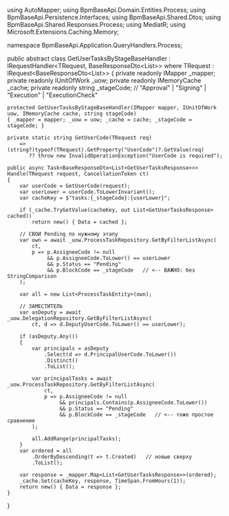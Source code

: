 using AutoMapper;
using BpmBaseApi.Domain.Entities.Process;
using BpmBaseApi.Persistence.Interfaces;
using BpmBaseApi.Shared.Dtos;
using BpmBaseApi.Shared.Responses.Process;
using MediatR;
using Microsoft.Extensions.Caching.Memory;

namespace BpmBaseApi.Application.QueryHandlers.Process;

public abstract class GetUserTasksByStageBaseHandler<TRequest>
    : IRequestHandler<TRequest, BaseResponseDto<List<GetUserTasksResponse>>>
    where TRequest : IRequest<BaseResponseDto<List<GetUserTasksResponse>>>
{
    private readonly IMapper _mapper;
    private readonly IUnitOfWork _uow;
    private readonly IMemoryCache _cache;
    private readonly string _stageCode; // "Approval" | "Signing" | "Execution" | "ExecutionCheck"

    protected GetUserTasksByStageBaseHandler(IMapper mapper, IUnitOfWork uow, IMemoryCache cache, string stageCode)
    { _mapper = mapper; _uow = uow; _cache = cache; _stageCode = stageCode; }

    private static string GetUserCode(TRequest req)
        => (string?)typeof(TRequest).GetProperty("UserCode")?.GetValue(req)
           ?? throw new InvalidOperationException("UserCode is required");

    public async Task<BaseResponseDto<List<GetUserTasksResponse>>> Handle(TRequest request, CancellationToken ct)
    {
        var userCode = GetUserCode(request);
        var userLower = userCode.ToLowerInvariant();
        var cacheKey = $"tasks:{_stageCode}:{userLower}";

        if (_cache.TryGetValue(cacheKey, out List<GetUserTasksResponse> cached))
            return new() { Data = cached };

        // СВОИ Pending по нужному этапу
        var own = await _uow.ProcessTaskRepository.GetByFilterListAsync(
            ct,
            p => p.AssigneeCode != null
                 && p.AssigneeCode.ToLower() == userLower
                 && p.Status == "Pending"
                 && p.BlockCode == _stageCode   // <-- ВАЖНО: без StringComparison
        );

        var all = new List<ProcessTaskEntity>(own);

        // ЗАМЕСТИТЕЛЬ
        var asDeputy = await _uow.DelegationRepository.GetByFilterListAsync(
            ct, d => d.DeputyUserCode.ToLower() == userLower);

        if (asDeputy.Any())
        {
            var principals = asDeputy
                .Select(d => d.PrincipalUserCode.ToLower())
                .Distinct()
                .ToList();

            var principalTasks = await _uow.ProcessTaskRepository.GetByFilterListAsync(
                ct,
                p => p.AssigneeCode != null
                     && principals.Contains(p.AssigneeCode.ToLower())
                     && p.Status == "Pending"
                     && p.BlockCode == _stageCode   // <-- тоже простое сравнение
            );

            all.AddRange(principalTasks);
        }
        var ordered = all
            .OrderByDescending(t => t.Created)   // новые сверху
            .ToList();

        var response = _mapper.Map<List<GetUserTasksResponse>>(ordered);
        _cache.Set(cacheKey, response, TimeSpan.FromHours(1));
        return new() { Data = response };
    }
}
